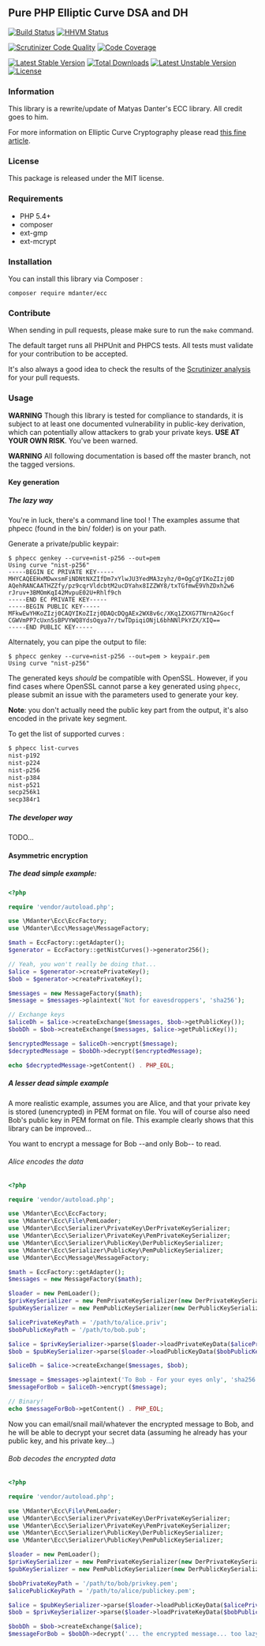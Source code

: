 ## Pure PHP Elliptic Curve DSA and DH

[![Build Status](https://travis-ci.org/phpecc/phpecc.svg?branch=master)](https://travis-ci.org/mdanter/phpecc)
[![HHVM Status](http://hhvm.h4cc.de/badge/mdanter/ecc.svg)](http://hhvm.h4cc.de/package/mdanter/ecc)

[![Scrutinizer Code Quality](https://scrutinizer-ci.com/g/mdanter/phpecc/badges/quality-score.png?b=master)](https://scrutinizer-ci.com/g/mdanter/phpecc?branch=master)
[![Code Coverage](https://scrutinizer-ci.com/g/mdanter/phpecc/badges/coverage.png?b=master)](https://scrutinizer-ci.com/g/mdanter/phpecc/?branch=master)

[![Latest Stable Version](https://poser.pugx.org/mdanter/ecc/v/stable.png)](https://packagist.org/packages/mdanter/ecc)
[![Total Downloads](https://poser.pugx.org/mdanter/ecc/downloads.png)](https://packagist.org/packages/mdanter/ecc)
[![Latest Unstable Version](https://poser.pugx.org/mdanter/ecc/v/unstable.png)](https://packagist.org/packages/mdanter/ecc)
[![License](https://poser.pugx.org/mdanter/ecc/license.png)](https://packagist.org/packages/mdanter/ecc)

### Information

This library is a rewrite/update of Matyas Danter's ECC library. All credit goes to him.

For more information on Elliptic Curve Cryptography please read [this fine article](http://www.matyasdanter.com/2010/12/elliptic-curve-php-oop-dsa-and-diffie-hellman/).

### License

This package is released under the MIT license.

### Requirements

* PHP 5.4+
* composer
* ext-gmp
* ext-mcrypt

### Installation

You can install this library via Composer :

`composer require mdanter/ecc`

### Contribute

When sending in pull requests, please make sure to run the `make` command.

The default target runs all PHPUnit and PHPCS tests. All tests
must validate for your contribution to be accepted.

It's also always a good idea to check the results of the [Scrutinizer analysis](https://scrutinizer-ci.com/g/mdanter/phpecc/) for your pull requests.

### Usage

**WARNING** Though this library is tested for compliance to standards, it is subject to at least one documented vulnerability in public-key derivation, which can potentially allow attackers to grab your private keys. **USE AT YOUR OWN RISK**. You've been warned.

**WARNING** All following documentation is based off the master branch, not the tagged versions.

#### Key generation

##### The lazy way

You're in luck, there's a command line tool ! The examples assume that phpecc (found in the bin/ folder) is on your path.

Generate a private/public keypair:

```
$ phpecc genkey --curve=nist-p256 --out=pem
Using curve "nist-p256"
-----BEGIN EC PRIVATE KEY-----
MHYCAQEEHxMDwxsmFiNDNtNXZIfDm7xYlwJU3YedMA3zyhz/0+OgCgYIKoZIzj0D
AQehRANCAATHZZfy/pz9cqrVldcbtM2ucDYahx8IZZWY8/txTGfmwE9VhZDxh2w6
rJruv+3BMOmKqI42MvpuE02U+Rhlf9ch
-----END EC PRIVATE KEY-----
-----BEGIN PUBLIC KEY-----
MFkwEwYHKoZIzj0CAQYIKoZIzj0DAQcDQgAEx2WX8v6c/XKq1ZXXG7TNrnA2Gocf
CGWVmPP7cUxn5sBPVYWQ8YdsOqya7r/twTDpiqiONjL6bhNNlPkYZX/XIQ==
-----END PUBLIC KEY-----
```

Alternately, you can pipe the output to file:

```
$ phpecc genkey --curve=nist-p256 --out=pem > keypair.pem
Using curve "nist-p256"
```

The generated keys *should* be compatible with OpenSSL. However, if you find cases where OpenSSL cannot parse a key generated using `phpecc`, please submit an issue with the parameters used to generate your key.

**Note**: you don't actually need the public key part from the output, it's also encoded in the private key segment.

To get the list of supported curves :

```bash
$ phpecc list-curves
nist-p192
nist-p224
nist-p256
nist-p384
nist-p521
secp256k1
secp384r1
```

##### The developer way

TODO...

#### Asymmetric encryption

##### The dead simple example:

```php
<?php

require 'vendor/autoload.php';

use \Mdanter\Ecc\EccFactory;
use \Mdanter\Ecc\Message\MessageFactory;

$math = EccFactory::getAdapter();
$generator = EccFactory::getNistCurves()->generator256();

// Yeah, you won't really be doing that...
$alice = $generator->createPrivateKey();
$bob = $generator->createPrivateKey();

$messages = new MessageFactory($math);
$message = $messages->plaintext('Not for eavesdroppers', 'sha256');

// Exchange keys
$aliceDh = $alice->createExchange($messages, $bob->getPublicKey());
$bobDh = $bob->createExchange($messages, $alice->getPublicKey());

$encryptedMessage = $aliceDh->encrypt($message);
$decryptedMessage = $bobDh->decrypt($encryptedMessage);

echo $decryptedMessage->getContent() . PHP_EOL;

```

##### A lesser dead simple example

A more realistic example, assumes you are Alice, and that your private key is stored (unencrypted) in PEM format on file. You will of course also need Bob's public key in PEM format on file. This example clearly shows that this library can be improved...

You want to encrypt a message for Bob --and only Bob-- to read.

###### Alice encodes the data

```php
<?php

require 'vendor/autoload.php';

use \Mdanter\Ecc\EccFactory;
use \Mdanter\Ecc\File\PemLoader;
use \Mdanter\Ecc\Serializer\PrivateKey\DerPrivateKeySerializer;
use \Mdanter\Ecc\Serializer\PrivateKey\PemPrivateKeySerializer;
use \Mdanter\Ecc\Serializer\PublicKey\DerPublicKeySerializer;
use \Mdanter\Ecc\Serializer\PublicKey\PemPublicKeySerializer;
use \Mdanter\Ecc\Message\MessageFactory;

$math = EccFactory::getAdapter();
$messages = new MessageFactory($math);

$loader = new PemLoader();
$privKeySerializer = new PemPrivateKeySerializer(new DerPrivateKeySerializer());
$pubKeySerializer = new PemPublicKeySerializer(new DerPublicKeySerializer());

$alicePrivateKeyPath = '/path/to/alice.priv';
$bobPublicKeyPath = '/path/to/bob.pub';

$alice = $privKeySerializer->parse($loader->loadPrivateKeyData($alicePrivateKeyPath));
$bob = $pubKeySerializer->parse($loader->loadPublicKeyData($bobPublicKeyPath));

$aliceDh = $alice->createExchange($messages, $bob);

$message = $messages->plaintext('To Bob - For your eyes only', 'sha256');
$messageForBob = $aliceDh->encrypt($message);

// Binary!
echo $messageForBob->getContent() . PHP_EOL;

```

Now you can email/snail mail/whatever the encrypted message to Bob, and he will be able to decrypt your secret data (assuming he already has your public key, and his private key...)

###### Bob decodes the encrypted data

```php
<?php

require 'vendor/autoload.php';

use \Mdanter\Ecc\File\PemLoader;
use \Mdanter\Ecc\Serializer\PrivateKey\DerPrivateKeySerializer;
use \Mdanter\Ecc\Serializer\PrivateKey\PemPrivateKeySerializer;
use \Mdanter\Ecc\Serializer\PublicKey\DerPublicKeySerializer;
use \Mdanter\Ecc\Serializer\PublicKey\PemPublicKeySerializer;

$loader = new PemLoader();
$privKeySerializer = new PemPrivateKeySerializer(new DerPrivateKeySerializer());
$pubKeySerializer = new PemPublicKeySerializer(new DerPublicKeySerializer());

$bobPrivateKeyPath = '/path/to/bob/privkey.pem';
$alicePublicKeyPath = '/path/to/alice/publickey.pem';

$alice = $pubKeySerializer->parse($loader->loadPublicKeyData($alicePrivateKeyPath));
$bob = $privKeySerializer->parse($loader->loadPrivateKeyData($bobPublicKeyPath));

$bobDh = $bob->createExchange($alice);
$messageForBob = $bobDh->decrypt('... the encrypted message... too lazy to actually generate the encoded message');
```

